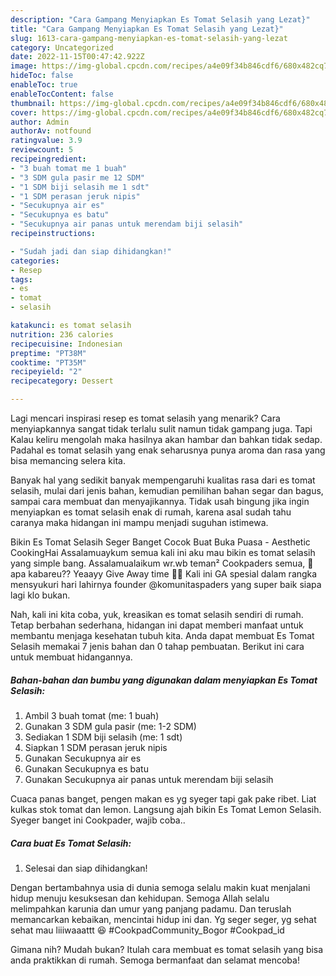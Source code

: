 ```yaml
---
description: "Cara Gampang Menyiapkan Es Tomat Selasih yang Lezat}"
title: "Cara Gampang Menyiapkan Es Tomat Selasih yang Lezat}"
slug: 1613-cara-gampang-menyiapkan-es-tomat-selasih-yang-lezat
category: Uncategorized
date: 2022-11-15T00:47:42.922Z
image: https://img-global.cpcdn.com/recipes/a4e09f34b846cdf6/680x482cq70/es-tomat-selasih-foto-resep-utama.jpg
hideToc: false
enableToc: true
enableTocContent: false
thumbnail: https://img-global.cpcdn.com/recipes/a4e09f34b846cdf6/680x482cq70/es-tomat-selasih-foto-resep-utama.jpg
cover: https://img-global.cpcdn.com/recipes/a4e09f34b846cdf6/680x482cq70/es-tomat-selasih-foto-resep-utama.jpg
author: Admin
authorAv: notfound
ratingvalue: 3.9
reviewcount: 5
recipeingredient:
- "3 buah tomat me 1 buah"
- "3 SDM gula pasir me 12 SDM"
- "1 SDM biji selasih me 1 sdt"
- "1 SDM perasan jeruk nipis"
- "Secukupnya air es"
- "Secukupnya es batu"
- "Secukupnya air panas untuk merendam biji selasih"
recipeinstructions:

- "Sudah jadi dan siap dihidangkan!"
categories:
- Resep
tags:
- es
- tomat
- selasih

katakunci: es tomat selasih 
nutrition: 236 calories
recipecuisine: Indonesian
preptime: "PT38M"
cooktime: "PT35M"
recipeyield: "2"
recipecategory: Dessert

---
```



Lagi mencari inspirasi resep es tomat selasih yang menarik? Cara menyiapkannya sangat tidak terlalu sulit namun tidak gampang juga. Tapi Kalau keliru mengolah maka hasilnya akan hambar dan bahkan tidak sedap. Padahal es tomat selasih yang enak seharusnya punya aroma dan rasa yang bisa memancing selera kita.


Banyak hal yang sedikit banyak mempengaruhi kualitas rasa dari es tomat selasih, mulai dari jenis bahan, kemudian pemilihan bahan segar dan bagus, sampai cara membuat dan menyajikannya. Tidak usah bingung jika ingin menyiapkan es tomat selasih enak di rumah, karena asal sudah tahu caranya maka hidangan ini mampu menjadi suguhan istimewa.

Bikin Es Tomat Selasih Seger Banget Cocok Buat Buka Puasa - Aesthetic CookingHai Assalamuaykum semua kali ini aku mau bikin es tomat selasih yang simple bang. Assalamualaikum wr.wb teman² Cookpaders semua, 👋 apa kabareu?? Yeaayy Give Away time 🎉🎉 Kali ini GA spesial dalam rangka mensyukuri hari lahirnya founder @komunitaspaders yang super baik siapa lagi klo bukan.


Nah, kali ini kita coba, yuk, kreasikan es tomat selasih sendiri di rumah. Tetap berbahan sederhana, hidangan ini dapat memberi manfaat untuk membantu menjaga kesehatan tubuh kita. Anda dapat membuat Es Tomat Selasih memakai 7 jenis bahan dan 0 tahap pembuatan. Berikut ini cara untuk membuat hidangannya.

<!--inarticleads1-->

##### Bahan-bahan dan bumbu yang digunakan dalam menyiapkan Es Tomat Selasih:

1. Ambil 3 buah tomat (me: 1 buah)
1. Gunakan 3 SDM gula pasir (me: 1-2 SDM)
1. Sediakan 1 SDM biji selasih (me: 1 sdt)
1. Siapkan 1 SDM perasan jeruk nipis
1. Gunakan Secukupnya air es
1. Gunakan Secukupnya es batu
1. Gunakan Secukupnya air panas untuk merendam biji selasih


Cuaca panas banget, pengen makan es yg syeger tapi gak pake ribet. Liat kulkas stok tomat dan lemon. Langsung ajah bikin Es Tomat Lemon Selasih. Syeger banget ini Cookpader, wajib coba.. 

<!--inarticleads2-->

##### Cara buat Es Tomat Selasih:


1. Selesai dan siap dihidangkan!

Dengan bertambahnya usia di dunia semoga selalu makin kuat menjalani hidup menuju kesuksesan dan kehidupan. Semoga Allah selalu melimpahkan karunia dan umur yang panjang padamu. Dan teruslah memancarkan kebaikan, mencintai hidup ini dan. Yg seger seger, yg sehat sehat mau liiiwaaattt 😆 #CookpadCommunity_Bogor #Cookpad_id 

Gimana nih? Mudah bukan? Itulah cara membuat es tomat selasih yang bisa anda praktikkan di rumah. Semoga bermanfaat dan selamat mencoba!

